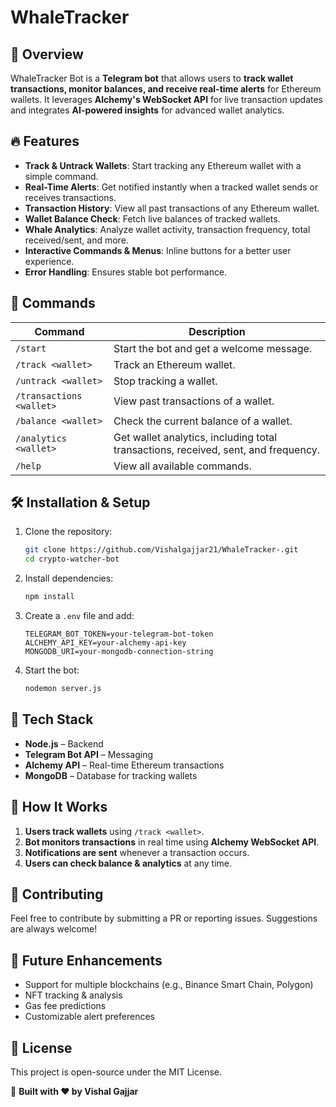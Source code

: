 # WhaleTracker

## 📌 Overview
WhaleTracker Bot is a **Telegram bot** that allows users to **track wallet transactions, monitor balances, and receive real-time alerts** for Ethereum wallets. It leverages **Alchemy's WebSocket API** for live transaction updates and integrates **AI-powered insights** for advanced wallet analytics.

## 🔥 Features
- **Track & Untrack Wallets**: Start tracking any Ethereum wallet with a simple command.
- **Real-Time Alerts**: Get notified instantly when a tracked wallet sends or receives transactions.
- **Transaction History**: View all past transactions of any Ethereum wallet.
- **Wallet Balance Check**: Fetch live balances of tracked wallets.
- **Whale Analytics**: Analyze wallet activity, transaction frequency, total received/sent, and more.
- **Interactive Commands & Menus**: Inline buttons for a better user experience.
- **Error Handling**: Ensures stable bot performance.

## 🚀 Commands
| Command | Description |
|---------|------------|
| `/start` | Start the bot and get a welcome message. |
| `/track <wallet>` | Track an Ethereum wallet. |
| `/untrack <wallet>` | Stop tracking a wallet. |
| `/transactions <wallet>` | View past transactions of a wallet. |
| `/balance <wallet>` | Check the current balance of a wallet. |
| `/analytics <wallet>` | Get wallet analytics, including total transactions, received, sent, and frequency. |
| `/help` | View all available commands. |

## 🛠️ Installation & Setup
1. Clone the repository:
   ```bash
   git clone https://github.com/Vishalgajjar21/WhaleTracker-.git
   cd crypto-watcher-bot
   ```
2. Install dependencies:
   ```bash
   npm install
   ```
3. Create a `.env` file and add:
   ```env
   TELEGRAM_BOT_TOKEN=your-telegram-bot-token
   ALCHEMY_API_KEY=your-alchemy-api-key
   MONGODB_URI=your-mongodb-connection-string
   ```
4. Start the bot:
   ```bash
   nodemon server.js
   ```

## 📡 Tech Stack
- **Node.js** – Backend
- **Telegram Bot API** – Messaging
- **Alchemy API** – Real-time Ethereum transactions
- **MongoDB** – Database for tracking wallets

## 🤖 How It Works
1. **Users track wallets** using `/track <wallet>`.
2. **Bot monitors transactions** in real time using **Alchemy WebSocket API**.
3. **Notifications are sent** whenever a transaction occurs.
4. **Users can check balance & analytics** at any time.

## 📢 Contributing
Feel free to contribute by submitting a PR or reporting issues. Suggestions are always welcome!

## 🎯 Future Enhancements
- Support for multiple blockchains (e.g., Binance Smart Chain, Polygon)
- NFT tracking & analysis
- Gas fee predictions
- Customizable alert preferences

## 📝 License
This project is open-source under the MIT License.

🚀 **Built with ❤️ by Vishal Gajjar**

